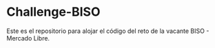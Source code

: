 # Challenge-BISO
Este es el repositorio para alojar el código del reto de la vacante BISO - Mercado Libre.
